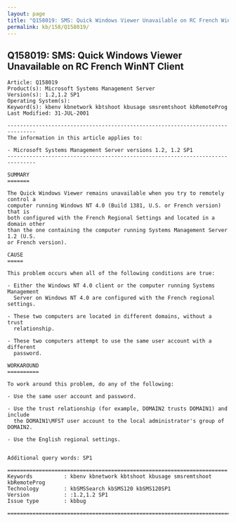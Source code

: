 ```yaml
---
layout: page
title: "Q158019: SMS: Quick Windows Viewer Unavailable on RC French WinNT Client"
permalink: kb/158/Q158019/
---
```


## Q158019: SMS: Quick Windows Viewer Unavailable on RC French WinNT Client

	Article: Q158019
	Product(s): Microsoft Systems Management Server
	Version(s): 1.2,1.2 SP1
	Operating System(s): 
	Keyword(s): kbenv kbnetwork kbtshoot kbusage smsremtshoot kbRemoteProg
	Last Modified: 31-JUL-2001
	
	-------------------------------------------------------------------------------
	The information in this article applies to:
	
	- Microsoft Systems Management Server versions 1.2, 1.2 SP1 
	-------------------------------------------------------------------------------
	
	SUMMARY
	=======
	
	The Quick Windows Viewer remains unavailable when you try to remotely control a
	computer running Windows NT 4.0 (Build 1381, U.S. or French version) that is
	both configured with the French Regional Settings and located in a domain other
	than the one containing the computer running Systems Management Server 1.2 (U.S.
	or French version).
	
	CAUSE
	=====
	
	This problem occurs when all of the following conditions are true:
	
	- Either the Windows NT 4.0 client or the computer running Systems Management
	  Server on Windows NT 4.0 are configured with the French regional settings.
	
	- These two computers are located in different domains, without a trust
	  relationship.
	
	- These two computers attempt to use the same user account with a different
	  password.
	
	WORKAROUND
	==========
	
	To work around this problem, do any of the following:
	
	- Use the same user account and password.
	
	- Use the trust relationship (for example, DOMAIN2 trusts DOMAIN1) and include
	  the DOMAIN1\MFST user account to the local administrator's group of DOMAIN2.
	
	- Use the English regional settings.
	
	
	Additional query words: SP1
	
	======================================================================
	Keywords          : kbenv kbnetwork kbtshoot kbusage smsremtshoot kbRemoteProg 
	Technology        : kbSMSSearch kbSMS120 kbSMS120SP1
	Version           : :1.2,1.2 SP1
	Issue type        : kbbug
	
	=============================================================================
	

